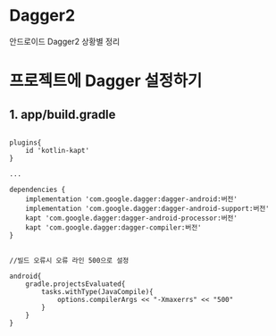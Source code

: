 # Dagger2
안드로이드 Dagger2 상황별 정리

# 프로젝트에 Dagger 설정하기

## 1. app/build.gradle
```

plugins{
    id 'kotlin-kapt'
}

...

dependencies {
    implementation 'com.google.dagger:dagger-android:버전'
    implementation 'com.google.dagger:dagger-android-support:버전'
    kapt 'com.google.dagger:dagger-android-processor:버전'
    kapt 'com.google.dagger:dagger-compiler:버전'
}


//빌드 오류시 오류 라인 500으로 설정

android{
    gradle.projectsEvaluated{
        tasks.withType(JavaCompile){
            options.compilerArgs << "-Xmaxerrs" << "500"
        }
    }
}

```

